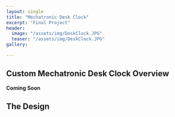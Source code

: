 ```yaml
---
layout: single
title: "Mechatronic Desk Clock"
excerpt: "Final Project"
header:
  image: "/assets/img/DeskClock.JPG"
  teaser: "/assets/img/DeskClock.JPG"
gallery:

---
```


## Custom Mechatronic Desk Clock Overview

**Coming Soon**


## The Design


